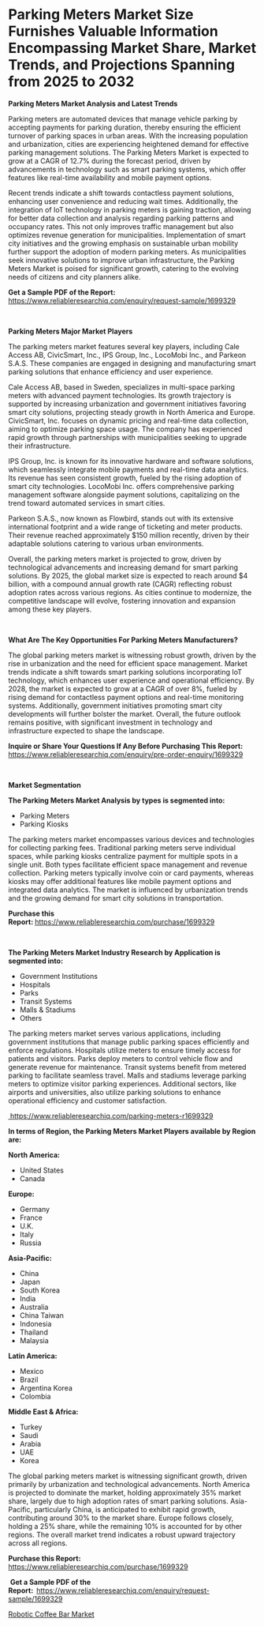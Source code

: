 <p><h1>Parking Meters Market Size Furnishes Valuable Information Encompassing Market Share, Market Trends, and Projections Spanning from 2025 to 2032</h1></p><p><strong>Parking Meters Market Analysis and Latest Trends</strong></p>
<p><p>Parking meters are automated devices that manage vehicle parking by accepting payments for parking duration, thereby ensuring the efficient turnover of parking spaces in urban areas. With the increasing population and urbanization, cities are experiencing heightened demand for effective parking management solutions. The Parking Meters Market is expected to grow at a CAGR of 12.7% during the forecast period, driven by advancements in technology such as smart parking systems, which offer features like real-time availability and mobile payment options.</p><p>Recent trends indicate a shift towards contactless payment solutions, enhancing user convenience and reducing wait times. Additionally, the integration of IoT technology in parking meters is gaining traction, allowing for better data collection and analysis regarding parking patterns and occupancy rates. This not only improves traffic management but also optimizes revenue generation for municipalities. Implementation of smart city initiatives and the growing emphasis on sustainable urban mobility further support the adoption of modern parking meters. As municipalities seek innovative solutions to improve urban infrastructure, the Parking Meters Market is poised for significant growth, catering to the evolving needs of citizens and city planners alike.</p></p>
<p><strong>Get a Sample PDF of the Report:&nbsp;</strong> <a href="https://www.reliableresearchiq.com/enquiry/request-sample/1699329?utm_campaign=2285&utm_medium=2&utm_source=Github&utm_content=ia&utm_term=27032025&utm_id=parking-meters">https://www.reliableresearchiq.com/enquiry/request-sample/1699329</a></p>
<p>&nbsp;</p>
<p><strong>Parking Meters Major Market Players</strong></p>
<p><p>The parking meters market features several key players, including Cale Access AB, CivicSmart, Inc., IPS Group, Inc., LocoMobi Inc., and Parkeon S.A.S. These companies are engaged in designing and manufacturing smart parking solutions that enhance efficiency and user experience.</p><p>Cale Access AB, based in Sweden, specializes in multi-space parking meters with advanced payment technologies. Its growth trajectory is supported by increasing urbanization and government initiatives favoring smart city solutions, projecting steady growth in North America and Europe. CivicSmart, Inc. focuses on dynamic pricing and real-time data collection, aiming to optimize parking space usage. The company has experienced rapid growth through partnerships with municipalities seeking to upgrade their infrastructure.</p><p>IPS Group, Inc. is known for its innovative hardware and software solutions, which seamlessly integrate mobile payments and real-time data analytics. Its revenue has seen consistent growth, fueled by the rising adoption of smart city technologies. LocoMobi Inc. offers comprehensive parking management software alongside payment solutions, capitalizing on the trend toward automated services in smart cities.</p><p>Parkeon S.A.S., now known as Flowbird, stands out with its extensive international footprint and a wide range of ticketing and meter products. Their revenue reached approximately $150 million recently, driven by their adaptable solutions catering to various urban environments.</p><p>Overall, the parking meters market is projected to grow, driven by technological advancements and increasing demand for smart parking solutions. By 2025, the global market size is expected to reach around $4 billion, with a compound annual growth rate (CAGR) reflecting robust adoption rates across various regions. As cities continue to modernize, the competitive landscape will evolve, fostering innovation and expansion among these key players.</p></p>
<p>&nbsp;</p>
<p><strong>What Are The Key Opportunities For Parking Meters Manufacturers?</strong></p>
<p><p>The global parking meters market is witnessing robust growth, driven by the rise in urbanization and the need for efficient space management. Market trends indicate a shift towards smart parking solutions incorporating IoT technology, which enhances user experience and operational efficiency. By 2028, the market is expected to grow at a CAGR of over 8%, fueled by rising demand for contactless payment options and real-time monitoring systems. Additionally, government initiatives promoting smart city developments will further bolster the market. Overall, the future outlook remains positive, with significant investment in technology and infrastructure expected to shape the landscape.</p></p>
<p><strong>Inquire or Share Your Questions If Any Before Purchasing This Report:</strong> <a href="https://www.reliableresearchiq.com/enquiry/pre-order-enquiry/1699329?utm_campaign=2285&utm_medium=2&utm_source=Github&utm_content=ia&utm_term=27032025&utm_id=parking-meters">https://www.reliableresearchiq.com/enquiry/pre-order-enquiry/1699329</a></p>
<p>&nbsp;</p>
<p><strong>Market Segmentation</strong></p>
<p><strong>The Parking Meters Market Analysis by types is segmented into:</strong></p>
<p><ul><li>Parking Meters</li><li>Parking Kiosks</li></ul></p>
<p><p>The parking meters market encompasses various devices and technologies for collecting parking fees. Traditional parking meters serve individual spaces, while parking kiosks centralize payment for multiple spots in a single unit. Both types facilitate efficient space management and revenue collection. Parking meters typically involve coin or card payments, whereas kiosks may offer additional features like mobile payment options and integrated data analytics. The market is influenced by urbanization trends and the growing demand for smart city solutions in transportation.</p></p>
<p><strong>Purchase this Report:&nbsp;</strong><a href="https://www.reliableresearchiq.com/purchase/1699329?utm_campaign=2285&utm_medium=2&utm_source=Github&utm_content=ia&utm_term=27032025&utm_id=parking-meters">https://www.reliableresearchiq.com/purchase/1699329</a></p>
<p>&nbsp;</p>
<p><strong>The Parking Meters Market Industry Research by Application is segmented into:</strong></p>
<p><ul><li>Government Institutions</li><li>Hospitals</li><li>Parks</li><li>Transit Systems</li><li>Malls & Stadiums</li><li>Others</li></ul></p>
<p><p>The parking meters market serves various applications, including government institutions that manage public parking spaces efficiently and enforce regulations. Hospitals utilize meters to ensure timely access for patients and visitors. Parks deploy meters to control vehicle flow and generate revenue for maintenance. Transit systems benefit from metered parking to facilitate seamless travel. Malls and stadiums leverage parking meters to optimize visitor parking experiences. Additional sectors, like airports and universities, also utilize parking solutions to enhance operational efficiency and customer satisfaction.</p></p>
<p><a href="https://www.reliableresearchiq.com/parking-meters-r1699329?utm_campaign=2285&utm_medium=2&utm_source=Github&utm_content=ia&utm_term=27032025&utm_id=parking-meters">&nbsp;https://www.reliableresearchiq.com/parking-meters-r1699329</a></p>
<p><strong>In terms of Region, the Parking Meters Market Players available by Region are:</strong></p>
<p>
    <p> <strong> North America: </strong>
        <ul>
            <li>United States</li>
            <li>Canada</li>
        </ul>
        </p> 
    <p> <strong> Europe: </strong>
        <ul>
            <li>Germany</li>
            <li>France</li>
            <li>U.K.</li>
            <li>Italy</li>
            <li>Russia</li>
        </ul>
        </p> 
    <p> <strong> Asia-Pacific: </strong>
        <ul>
            <li>China</li>
            <li>Japan</li>
            <li>South Korea</li>
            <li>India</li>
            <li>Australia</li>
            <li>China Taiwan</li>
            <li>Indonesia</li>
            <li>Thailand</li>
            <li>Malaysia</li>
        </ul>
        </p> 
    <p> <strong> Latin America: </strong>
        <ul>
            <li>Mexico</li>
            <li>Brazil</li>
            <li>Argentina Korea</li>
            <li>Colombia</li>
        </ul>
        </p> 
    <p> <strong> Middle East & Africa: </strong>
        <ul>
            <li>Turkey</li>
            <li>Saudi</li>
            <li>Arabia</li>
            <li>UAE</li>
            <li>Korea</li>
        </ul>
    </p>
    </p>
<p><p>The global parking meters market is witnessing significant growth, driven primarily by urbanization and technological advancements. North America is projected to dominate the market, holding approximately 35% market share, largely due to high adoption rates of smart parking solutions. Asia-Pacific, particularly China, is anticipated to exhibit rapid growth, contributing around 30% to the market share. Europe follows closely, holding a 25% share, while the remaining 10% is accounted for by other regions. The overall market trend indicates a robust upward trajectory across all regions.</p></p>
<p><strong>Purchase this Report: </strong><a href="https://www.reliableresearchiq.com/purchase/1699329?utm_campaign=2285&utm_medium=2&utm_source=Github&utm_content=ia&utm_term=27032025&utm_id=parking-meters">https://www.reliableresearchiq.com/purchase/1699329</a></p>
<p>&nbsp;<strong>Get a Sample PDF of the Report:&nbsp;&nbsp;</strong><a href="https://www.reliableresearchiq.com/enquiry/request-sample/1699329?utm_campaign=2285&utm_medium=2&utm_source=Github&utm_content=ia&utm_term=27032025&utm_id=parking-meters">https://www.reliableresearchiq.com/enquiry/request-sample/1699329</a></p>
<p><strong></strong></p>
<p><p><a href="https://github.com/ildyduedu/Market-Research-Report-List-1/blob/main/robotic-coffee-bar-market.md?utm_campaign=2285&utm_medium=2&utm_source=Github&utm_content=ia&utm_term=27032025&utm_id=parking-meters">Robotic Coffee Bar Market</a></p></p>